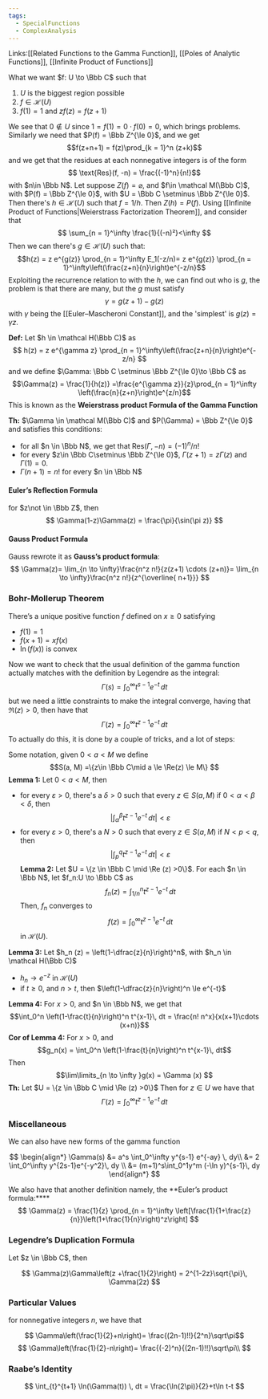 ```yaml
---
tags:
  - SpecialFunctions
  - ComplexAnalysis
---
```


Links:[[Related Functions to the Gamma Function]], [[Poles of Analytic Functions]], [[Infinite Product of Functions]]

What we want $f: U \to \Bbb C$ such that
1. $U$ is the biggest region possible
2. $f\in \mathcal H(U)$
3. $f(1) =1$ and $zf(z) = f(z+1)$

We see that $0\not \in U$ since $1 = f(1) = 0 \cdot f(0) = 0$, which brings problems. Similarly we need that $P(f) = \Bbb Z^{\le 0}$, and we get $$f(z+n+1) = f(z)\prod_{k = 1}^n (z+k)$$and we get that the residues at each nonnegative integers is of the form $$ \text{Res}(f, -n) = \frac{(-1)^n}{n!}$$ with $n\in \Bbb N$. Let suppose $Z(f) = \varnothing$, and $f\in \mathcal M(\Bbb C)$, with $P(f) = \Bbb Z^{\le 0}$, with $U = \Bbb C \setminus \Bbb Z^{\le 0}$. Then there's $h\in \mathcal H(U)$ such that $f =1/h$. Then $Z(h) = P(f)$. Using [[Infinite Product of Functions|Weierstrass Factorization Theorem]], and consider that
$$
\sum_{n = 1}^\infty \frac{1}{(-n)²}<\infty 
$$
Then we can there's $g\in \mathcal H(U)$ such that:$$h(z) = z e^{g(z)} \prod_{n = 1}^\infty E_1(-z/n)=  z e^{g(z)} \prod_{n = 1}^\infty\left(\frac{z+n}{n}\right)e^{-z/n}$$
Exploiting the recurrence relation to with the $h$, we can find out who is $g$, the problem is that there are many, but the $g$ must satisfy$$\gamma = g(z+1)-g(z)$$with $\gamma$ being the [[Euler–Mascheroni Constant]], and the 'simplest' is $g(z) = \gamma z$. 

**Def:** Let $h \in \mathcal H(\Bbb C)$ as $$ h(z) =  z e^{\gamma z} \prod_{n = 1}^\infty\left(\frac{z+n}{n}\right)e^{-z/n} $$
and we define $\Gamma: \Bbb C \setminus \Bbb Z^{\le 0}\to \Bbb C$ as$$\Gamma(z) = \frac{1}{h(z)} =\frac{e^{\gamma z}}{z}\prod_{n = 1}^\infty  \left(\frac{n}{z+n}\right)e^{z/n}$$
This is known as the **Weierstrass product Formula of the Gamma Function**

**Th:** $\Gamma \in \mathcal M(\Bbb C)$ and $P(\Gamma) = \Bbb Z^{\le 0}$ and satisfies this conditions:
- for all $n \in \Bbb N$, we get that $\text{Res}(\Gamma, -n) = (-1)^n/n!$ 
- for every $z\in \Bbb C\setminus \Bbb Z^{\le 0}$, $\Gamma(z+1) = z\Gamma(z)$ and $\Gamma(1) =0$. 
- $\Gamma(n+1) = n!$ for every $n \in \Bbb N$ 
#### Euler’s Reflection Formula
for $z\not \in \Bbb Z$, then$$ \Gamma(1-z)\Gamma(z) = \frac{\pi}{\sin(\pi z)} $$
#### Gauss Product Formula
Gauss rewrote it as **Gauss’s product formula**:$$ \Gamma(z)= \lim_{n \to \infty}\frac{n^z n!}{z(z+1) \cdots (z+n)}= \lim_{n \to \infty}\frac{n^z n!}{z^{\overline{ n+1}}} $$
### Bohr-Mollerup Theorem
There’s a unique positive function $f$ defined on $x \ge 0$ satisfying
- $f(1)=1$
- $f(x+1)= xf(x)$
- $\ln(f(x))$ is convex

Now we want to check that the usual definition of the gamma function actually matches with the definition by Legendre as the integral:
$$ \Gamma(s) = \int_0^\infty t^{s-1} e^{-t} \,d t $$
but we need a little constraints to make the integral converge, having that $\Re(z)>0$, then have that $$ \Gamma(z) = \int_0^\infty t^{z-1} e^{-t} \,d t $$
To actually do this, it is done by a couple of tricks, and a lot of steps:

Some notation, given $0<a<M$ we define$$S(a, M) =\{z\in \Bbb C\mid a \le \Re(z) \le M\} $$
**Lemma 1:** Let $0<a <M$, then 
- for every $\varepsilon>0$, there's a $\delta>0$ such that every $z\in S(a, M)$ if  $0<\alpha <\beta <\delta$, then $$ \left|\int_\alpha^\beta t^{z-1} e^{-t}\, dt \right|<\varepsilon$$
- for every $\varepsilon>0$, there's a $N>0$ such that every $z\in S(a, M)$ if $N < p< q$, then $$\left|\int_p^q t^{z-1}e^{-t}\, dt \right| < \varepsilon$$
**Lemma 2:** Let $U = \{z \in \Bbb C \mid \Re (z) >0\}$. For each $n \in \Bbb N$, let $f_n:U \to \Bbb C$ as $$f_n(z) = \int_{1/n}^n t^{z-1}e^{-t}\, dt $$Then, $f_n$ converges to $$f(z) = \int_0^\infty t^{z-1} e^{-t} \,d t$$
in $\mathcal H(U)$. 

**Lemma 3:** Let $h_n (z) = \left(1-\dfrac{z}{n}\right)^n$, with $h_n \in \mathcal H(\Bbb C)$
- $h_n \to e^{-z}$ in $\mathcal H(U)$ 
- if $t\ge 0$, and $n > t$, then $\left(1-\dfrac{z}{n}\right)^n \le e^{-t}$ 

**Lemma 4:** For $x>0$, and $n \in \Bbb N$, we get that 
$$\int_0^n \left(1-\frac{t}{n}\right)^n t^{x-1}\, dt = \frac{n! n^x}{x(x+1)\cdots (x+n)}$$
**Cor of Lemma 4:** For $x >0$, and $$g_n(x) = \int_0^n \left(1-\frac{t}{n}\right)^n t^{x-1}\, dt$$ Then $$\lim\limits_{n \to \infty }g(x) = \Gamma (x) $$
**Th:**  Let $U = \{z \in \Bbb C \mid \Re (z) >0\}$ Then for $z\in U$ we have that $$ \Gamma(z) = \int_0^\infty t^{z-1} e^{-t} \,d t $$
### Miscellaneous 
We can also have new forms of the gamma function

$$ \begin{align*} \Gamma(s) &= a^s \int_0^\infty y^{s-1} e^{-ay} \, dy\\ &= 2 \int_0^\infty y^{2s-1}e^{-y^2}\, dy \\ &= (m+1)^s\int_0^1y^m (-\ln y)^{s-1}\, dy \end{align*} $$

We also have that another definition namely, the **Euler’s product formula:****$$ \Gamma(z) = \frac{1}{z} \prod_{n = 1}^\infty \left[\frac{1}{1+\frac{z}{n}}\left(1+\frac{1}{n}\right)^z\right] $$

### Legendre’s Duplication Formula
Let $z \in \Bbb C$, then

$$ \Gamma(z)\Gamma\left(z +\frac{1}{2}\right) = 2^{1-2z}\sqrt{\pi}\, \Gamma(2z) $$

### Particular Values
for nonnegative integers $n$, we have that

$$ \Gamma\left(\frac{1}{2}+n\right)= \frac{(2n-1)!!}{2^n}\sqrt\pi$$$$ \Gamma\left(\frac{1}{2}-n\right)= \frac{(-2)^n}{(2n-1)!!}\sqrt\pi\\ $$

### Raabe’s Identity

$$ \int_{t}^{t+1} \ln(\Gamma(t)) \, dt = \frac{\ln(2\pi)}{2}+t\ln t-t $$

